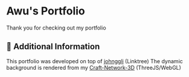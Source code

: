 # Awu's Portfolio
Thank you for checking out my portfolio


## 📑 Additional Information
This portfolio was developed on top of [johnggli](https://github.com/johnggli/linktree) (Linktree)
The dynamic background is rendered from my [Craft-Network-3D](https://github.com/AwuChen/craft-network-3d) (ThreeJS/WebGL)


